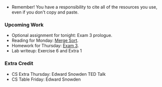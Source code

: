 * Remember!  You have a responsibility to cite all of the resources you
  use, even if you don't copy and paste.

### Upcoming Work

* Optional assignment for tonight: Exam 3 prologue.
* Reading for Monday: [Merge Sort](../readings/mergesort-reading.html).
* Homework for Thursday: [Exam 3](../assignments/exam.03.html).
* Lab writeup: Exercise 6 and Extra 1

### Extra Credit

* CS Extra Thursday: Edward Snowden TED Talk
* CS Table Friday: Edward Snowden
